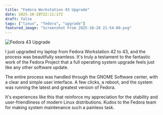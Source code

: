 ```yaml
---
title: "Fedora Workstation 43 Upgrade"
date: 2025-10-28T22:11:17Z
draft: false
tags: ["linux", "fedora", "upgrade"]
featured_image: "Screenshot From 2025-10-28 21-54-09.png"
---
```


![Fedora 43 Upgrade](Screenshot-From-2025-10-28-21-54-09.png)

I just upgraded my laptop from Fedora Workstation 42 to 43, and the process was beautifully seamless. It's truly a testament to the fantastic work of the Fedora Project that a full operating system upgrade feels just like any other software update.

The entire process was handled through the GNOME Software center, with a clear and simple user interface. A few clicks, a reboot, and the system was running the latest and greatest version of Fedora.

It's experiences like this that reinforce my appreciation for the stability and user-friendliness of modern Linux distributions. Kudos to the Fedora team for making system maintenance such a painless task.
